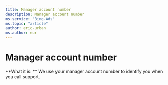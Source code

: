 ```yaml
---
title: Manager account number
description: Manager account number
ms.service: "Bing-Ads"
ms.topic: "article"
author: eric-urban
ms.author: eur
---
```


# Manager account number

**What it is: ** We use your manager account number to identify you when you call support.


